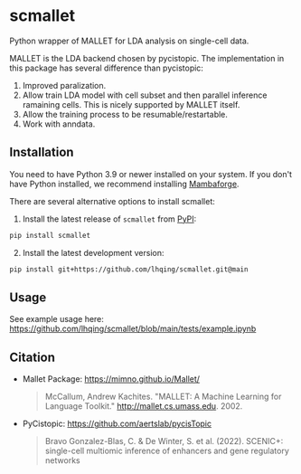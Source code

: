 # scmallet

Python wrapper of MALLET for LDA analysis on single-cell data.

MALLET is the LDA backend chosen by pycistopic. The implementation in this package has several difference than pycistopic:

1. Improved paralization.
2. Allow train LDA model with cell subset and then parallel inference ramaining cells. This is nicely supported by MALLET itself.
3. Allow the training process to be resumable/restartable.
4. Work with anndata.

## Installation

You need to have Python 3.9 or newer installed on your system. If you don't have
Python installed, we recommend installing [Mambaforge](https://github.com/conda-forge/miniforge#mambaforge).

There are several alternative options to install scmallet:

1. Install the latest release of `scmallet` from [PyPI](https://pypi.org/project/scmallet/):

```bash
pip install scmallet
```

2. Install the latest development version:

```bash
pip install git+https://github.com/lhqing/scmallet.git@main
```

## Usage

See example usage here: https://github.com/lhqing/scmallet/blob/main/tests/example.ipynb

## Citation

-   Mallet Package: https://mimno.github.io/Mallet/

    > McCallum, Andrew Kachites. "MALLET: A Machine Learning for Language Toolkit." http://mallet.cs.umass.edu. 2002.

-   PyCistopic: https://github.com/aertslab/pycisTopic
    > Bravo Gonzalez-Blas, C. & De Winter, S. et al. (2022). SCENIC+: single-cell multiomic inference of enhancers and gene regulatory networks
